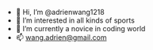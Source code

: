 - 👋 Hi, I’m @adrienwang1218
- 👀 I’m interested in all kinds of sports
- 🌱 I’m currently a novice in coding world
- 📫 wang.adrien@gmail.com

<!---
adrienwang1218/adrienwang1218 is a ✨ special ✨ repository because its `README.md` (this file) appears on your GitHub profile.
You can click the Preview link to take a look at your changes.
--->

